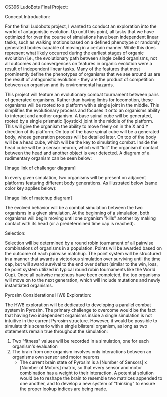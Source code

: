 CS396 LudoBots Final Project:

Concept Introduction:

For the final Ludobots project, I wanted to conduct an exploration into the world of antagonistic evolution. Up until this point, all tasks that we have optimized for over the course of simulations have been independent linear tasks, such as walking motions based on a defined phenotype or randomly generated bodies capable of moving in a certain manner. While this does represent what likely occurred during the earliest stages of organic evolution (i.e., the evolutionary path between single celled organisms, not all outcomes and convergences on features in organic evolution were a result of independent linear tasks. Many of the features that most prominently define the phenotypes of organisms that we see around us are the result of antagonistic evolution - they are the product of competition between an organism and its environmental hazards. 

This project will feature an evolutionary combat tournament between pairs of generated organisms. Rather than having limbs for locomotion, these organisms will be rooted to a platform with a single joint in the middle. This simplifies the evolutionary process and focuses it onto an organisms ability to interact and another organism. A base spinal cube will be generated, rooted by a single prismatic (joystick) joint in the middle of the platform. This will give the organism the ability to move freely on in the X and Y direction of its platform. On top of the base spinal cube will be a generated body, whose generation process will be detailed later. On top of the body will be a head cube, which will be the key to simulating combat. Inside the head cube will be a sensor neuron, which will "kill" the organism if contact between the head and another object is ever detected. A diagram of a rudimentary organism can be seen below:

[Image link of challenger diagram]

In every given simulation, two organisms will be present on adjacent platforms featuring different body generations. As illustrated below (same color key applies below):

[Image link of matchup diagram]

The evolved behavior will be a combat simulation between the two organisms in a given simulation. At the beginning of a simulation, both organisms will begin moving until one organism "kills" another by making contact with its head (or a predetermined time cap is reached). 

Selection:

Selection will be determined by a round robin tournament of all pairwise combinations of organisms in a population. Points will be awarded based on the outcome of each pairwise matchup. The point system will be structured in a manner that awards a victorious simulation over surviving until the time cap, but will award survival to the end over defeat (similar to the win, loss, tie point system utilized in typical round robin tournaments like the World Cup). Once all pairwise matchups have been completed, the top organisms will move on to the next generation, which will include mutations and newly instantiated organisms. 

Pyrosim Considerations HW8 Exploration:

The HW8 exploration will be dedicated to developing a parallel combat system in Pyrosim. The primary challenge to overcome would be the fact that having two independent organisms inside a single simulation is not intuitive in the current Pyrosim structure. However, it would be possible to simulate this scenario with a single bilateral organism, as long as two statements remain true throughout the simulation:
1. Two "fitness" values will be recorded in a simulation, one for each organism's evaluation
2. The brain from one organism involves only interactions between an organisms own sensor and motor neurons
	- The current brain state of Pyrosim is a [Number of Sensors] x [Number of Motors] matrix, so that every sensor and motor combination has a weight to their interaction. A potential solution would be to reshape the brain to resemble two matrices appended to one another, and to develop a new system of "thinking" to ensure the proper lookup indices are being made. 

